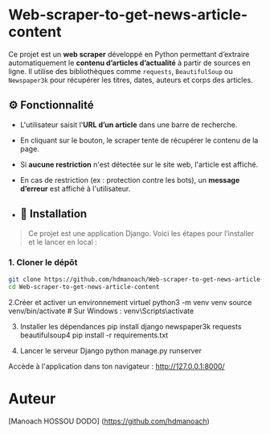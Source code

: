 # Web-scraper-to-get-news-article-content
Ce projet est un **web scraper** développé en Python permettant d’extraire automatiquement le **contenu d’articles d’actualité** à partir de sources en ligne. Il utilise des bibliothèques comme `requests`, `BeautifulSoup` ou `Newspaper3k` pour récupérer les titres, dates, auteurs et corps des articles.
## ⚙️ Fonctionnalité
- L'utilisateur saisit l'**URL d’un article** dans une barre de recherche.
- En cliquant sur le bouton, le scraper tente de récupérer le contenu de la page.
- Si **aucune restriction** n'est détectée sur le site web, l'article est affiché.
- En cas de restriction (ex : protection contre les bots), un **message d’erreur** est affiché à l'utilisateur.

- ## 🚀 Installation

> Ce projet est une application Django. Voici les étapes pour l’installer et le lancer en local :

### 1. Cloner le dépôt

```bash
git clone https://github.com/hdmanoach/Web-scraper-to-get-news-article-content.git
cd Web-scraper-to-get-news-article-content
```
2.Créer et activer un environnement virtuel
python3 -m venv venv
source venv/bin/activate        # Sur Windows : venv\Scripts\activate

3. Installer les dépendances
   pip install django newspaper3k requests beautifulsoup4
   pip install -r requirements.txt

5. Lancer le serveur Django
python manage.py runserver


Accède à l'application dans ton navigateur :
http://127.0.0.1:8000/

# Auteur

[Manoach HOSSOU DODO] (https://github.com/hdmanoach)
